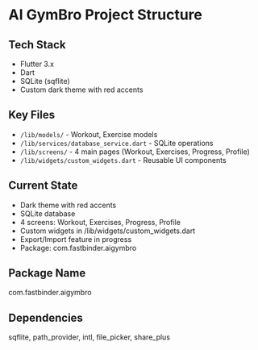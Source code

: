 # AI GymBro Project Structure

## Tech Stack
- Flutter 3.x
- Dart
- SQLite (sqflite)
- Custom dark theme with red accents

## Key Files
- `/lib/models/` - Workout, Exercise models
- `/lib/services/database_service.dart` - SQLite operations
- `/lib/screens/` - 4 main pages (Workout, Exercises, Progress, Profile)
- `/lib/widgets/custom_widgets.dart` - Reusable UI components


## Current State
- Dark theme with red accents
- SQLite database
- 4 screens: Workout, Exercises, Progress, Profile
- Custom widgets in /lib/widgets/custom_widgets.dart
- Export/Import feature in progress
- Package: com.fastbinder.aigymbrо

## Package Name
com.fastbinder.aigymbro

## Dependencies
sqflite, path_provider, intl, file_picker, share_plus